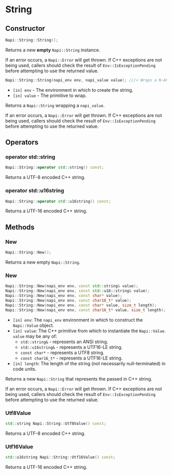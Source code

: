 # String

## Constructor

```cpp
Napi::String::String();
```

Returns a new **empty** `Napi::String` instance.

If an error occurs, a `Napi::Error` will get thrown. If C++ exceptions are not
being used, callers should check the result of `Env::IsExceptionPending` before
attempting to use the returned value.

```cpp
Napi::String::String(napi_env env, napi_value value); ///< Wraps a N-API value primitive.
```
- `[in] env` - The environment in which to create the string.
- `[in] value` - The primitive to wrap.

Returns a `Napi::String` wrapping a `napi_value`.

If an error occurs, a `Napi::Error` will get thrown. If C++ exceptions are not
being used, callers should check the result of `Env::IsExceptionPending` before
attempting to use the returned value.

## Operators

### operator std::string

```cpp
Napi::String::operator std::string() const;
```

Returns a UTF-8 encoded C++ string.

### operator std::u16string
```cpp
Napi::String::operator std::u16string() const;
```

Returns a UTF-16 encoded C++ string.

## Methods

### New
```cpp
Napi::String::New();
```

Returns a new empty `Napi::String`.

### New
```cpp
Napi::String::New(napi_env env, const std::string& value);
Napi::String::New(napi_env env, const std::u16::string& value);
Napi::String::New(napi_env env, const char* value);
Napi::String::New(napi_env env, const char16_t* value);
Napi::String::New(napi_env env, const char* value, size_t length);
Napi::String::New(napi_env env, const char16_t* value, size_t length);
```

- `[in] env`: The `napi_env` environment in which to construct the `Napi::Value` object.
- `[in] value`: The C++ primitive from which to instantiate the `Napi::Value`. `value` may be any of:
  - `std::string&` - represents an ANSI string.
  - `std::u16string&` - represents a UTF16-LE string.
  - `const char*` - represents a UTF8 string.
  - `const char16_t*` - represents a UTF16-LE string.
- `[in] length`: The length of the string (not necessarily null-terminated) in code units.

Returns a new `Napi::String` that represents the passed in C++ string.

If an error occurs, a `Napi::Error` will get thrown. If C++ exceptions are not
being used, callers should check the result of `Env::IsExceptionPending` before
attempting to use the returned value.

### Utf8Value
```cpp
std::string Napi::String::Utf8Value() const;
```

Returns a UTF-8 encoded C++ string.

### Utf16Value
```cpp
std::u16string Napi::String::Utf16Value() const;
```

Returns a UTF-16 encoded C++ string.
